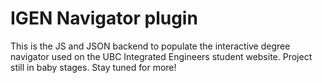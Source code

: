 # IGEN Navigator plugin

This is the JS and JSON backend to populate the interactive degree navigator used on the UBC Integrated Engineers student website.
Project still in baby stages. Stay tuned for more!

